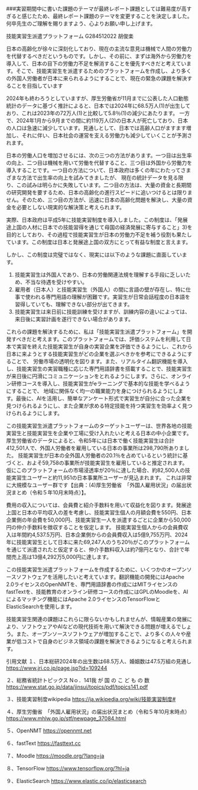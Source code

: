###実習期間中に書いた課題のテーマが最終レポート課題としては難易度が高すぎると感じたため、最終レポート課題のテーマを変更することを決定しました。何卒先生のご理解を賜りますよう、心よりお願い申し上げます。


技能実習生派遣プラットフォーム
G284512022
胡俊楽

日本の高齢化が徐々に深刻化しており、現在の主流な意見は機械で人間の労働力を代替するべきだというものです。しかし、その前に、まずは海外から労働力を導入して、日本の目下の労働力不足を解消することを優先すべきだと考えています。そこで、技能実習生を派遣するためのプラットフォームを作成し、より多くの外国人労働者が日本に来られるようにすることで、現在の緊急の課題を解決することを目指しています

2024年も終わろうとしていますが、厚生労働省が11月までに公表した人口動態統計のデータに基づく推計によると、日本では2024年に68.5万人(1)が出生しており、これは2023年の72万人(1)と比較して5.8％(1)の減少にあたります。
一方で、2024年1月から9月までの間に約119万人(2)の日本人が死亡しており、日本の人口は急速に減少しています。見通しとして、日本では高齢人口がますます増加し、それに伴い、日本社会の運営を支える労働力も減少していくことが予測されます。

日本の労働人口を増加させるには、次の三つの方法があります。一つ目は出生率の向上、二つ目は機械を用いて労働を代替すること、三つ目は外国から労働力を導入することです。一つ目の方法について、日本政府は多くの年にわたってさまざまな方法で出生率の向上を試みてきましたが、
現在の統計データを見る限り、この試みは明らかに失敗しています。二つ目の方法は、大量の資金と長期間の研究開発を要するため、日本の高齢化の進行スピードに追いつけるとは限りません。そのため、三つ目の方法が、迅速に日本の高齢化問題を解決し、大量の資金を必要としない現実的な解決策と考えられます。

実際、日本政府は平成5年に技能実習制度を導入しました。この制度は、「発展途上国の人材に日本での技能習得を通じて母国の経済発展に寄与すること」3)を目的としており、その過程で技能実習生が日本の労働力不足を補う役割も果たしています。この制度は日本と発展途上国の双方にとって有益な制度と言えます。

しかし、この制度は完璧ではなく、現実には以下のような課題に直面しています。
1.	技能実習生は外国人であり、日本の労働関連法規を理解する手段に乏しいため、不当な待遇を受けやすい。
2.	雇用者（日本人）と技能実習生（外国人）の間に言語の壁が存在し、特に仕事で使われる専門用語の理解が困難です。実習生が日常会話程度の日本語を習得していても、理解できない部分が出てきます。
3.	技能実習生は来日前に技能訓練を受けますが、訓練内容の違いによっては、来日後に実習計画を遂行できない場合があります。

これらの課題を解決するために、私は「技能実習生派遣プラットフォーム」を開発すべきだと考えます。このプラットフォームでは、評価システムを利用して日本で実習を終えた技能実習生が自身の実習企業を評価できるようにし、これから日本に来ようとする技能実習生がどの企業を選ぶべきかを参考にできるようにすることで、
労働市場の透明化を図ります。また、リアルタイム翻訳機能を導入し、技能実習生の実習職種に応じた専門用語辞書を搭載することで、技能実習生が来日後に円滑にコミュニケーションをとれるようにします。さらに、オンライン研修コースを導入し、技能実習生がeラーニングで基本的な技能を学べるようにすることで、
地域に関係なく均一の職業能力を身につけられるようにします。最後に、AIを活用し、簡単なアンケート形式で実習生が自分に合った企業を見つけられるようにし、また企業が求める特定技能を持つ実習生を効率よく見つけられるようにします。

この技能実習生派遣プラットフォームのターゲットユーザーは、世界各地の技能実習生と技能実習生を企業や工場に受け入れたいと考える日本の中小企業です。厚生労働省のデータによると、令和5年には日本で働く技能実習生は合計412,501人で、外国人労働者を雇用している日本の事業所は298,790所ありました。
技能実習生が日本の全外国人労働者の20.1％を占めているという統計に基づくと、およそ59,758の事業所が技能実習生を雇用していると推定されます。仮にこのプラットフォームの市場浸透率が20％に達した場合、約82,500人の技能実習生ユーザーと約11,951の日本事業所ユーザーが見込まれます。
これは非常に大規模なユーザー群です【出典：(4)厚生労働省　「外国人雇用状況」の届出状況まとめ（令和５年10月末時点）】。

費用の収入については、会員費と紹介手数料を用いて収益化を図ります。発展途上国と日本の平均収入の差を考慮し、技能実習生個人の月額会費を550円、日本企業側の年会費を50,000円、技能実習生一人を派遣するごとに企業から50,000円の仲介手数料を徴収することを仮定します。
技能実習生個人からの会員費収入は年間約4,537.5万円、日本企業側からの会員費収入は5億9,755万円、2024年に技能実習生として日本に来た69,247人のうち20％がこのプラットフォームを通じて派遣されたと仮定すると、仲介手数料収入は約7億円となり、合計で年間売上高は13億4,292万5,000円に達します。

この技能実習生派遣プラットフォームを作成するために、いくつかのオープンソースソフトウェアを活用したいと考えています。翻訳機能の開発にはApache 2.0ライセンスのOpenNMTを、専門用語辞書の作成にはMITライセンスのfastTextを、技能教育のオンライン研修コースの作成にはGPLのMoodleを、AIによるマッチング機能にはApache 2.0ライセンスのTensorFlowとElasticSearchを使用します。

技能実習生関連の課題はこれらに限らないかもしれませんが、情報産業の発展により、ソフトウェアやAIなどの現代技術を用いて解決できる問題が増えるでしょう。また、オープンソースソフトウェアが増加することで、より多くの人々や産業が低コストで自身のビジネス領域の課題を解決できるようになると考えられます。

引用文献
１、日本総研2024年の出生数は68.5万人、婚姻数は47.5万組の見通し
https://www.jri.co.jp/page.jsp?id=109244

２、総務省統計トピックス Nｏ．141我 が 国 の こ ど も の 数
https://www.stat.go.jp/data/jinsui/topics/pdf/topics141.pdf

３、技能実習制度wikipedia
https://ja.wikipedia.org/wiki/技能実習制度#

４、厚生労働省　「外国人雇用状況」の届出状況まとめ（令和５年10月末時点）
https://www.mhlw.go.jp/stf/newpage_37084.html

５、OpenNMT https://opennmt.net

６、fastText https://fasttext.cc

７、Moodle https://moodle.org/?lang=ja

８、TensorFlow https://www.tensorflow.org/?hl=ja

９、ElasticSearch https://www.elastic.co/jp/elasticsearch
